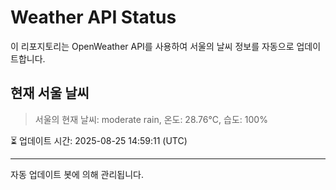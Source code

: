 
# Weather API Status

이 리포지토리는 OpenWeather API를 사용하여 서울의 날씨 정보를 자동으로 업데이트합니다.

## 현재 서울 날씨
> 서울의 현재 날씨: moderate rain, 온도: 28.76°C, 습도: 100%

⏳ 업데이트 시간: 2025-08-25 14:59:11 (UTC)

---
자동 업데이트 봇에 의해 관리됩니다.
